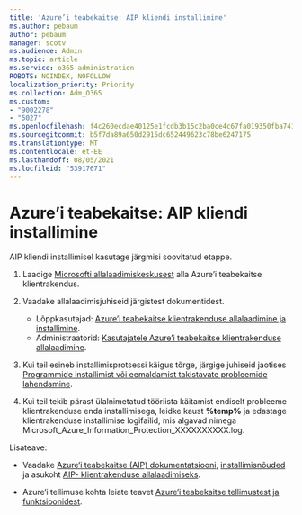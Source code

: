 ```yaml
---
title: 'Azure’i teabekaitse: AIP kliendi installimine'
ms.author: pebaum
author: pebaum
manager: scotv
ms.audience: Admin
ms.topic: article
ms.service: o365-administration
ROBOTS: NOINDEX, NOFOLLOW
localization_priority: Priority
ms.collection: Adm_O365
ms.custom:
- "9002278"
- "5027"
ms.openlocfilehash: f4c260ecdae40125e1fcdb3b15c2ba0ce4c67fa019350fba7413d9db9b53d070
ms.sourcegitcommit: b5f7da89a650d2915dc652449623c78be6247175
ms.translationtype: MT
ms.contentlocale: et-EE
ms.lasthandoff: 08/05/2021
ms.locfileid: "53917671"
---
```

# <a name="azure-information-protection-aip-client-installation"></a>Azure’i teabekaitse: AIP kliendi installimine

AIP kliendi installimisel kasutage järgmisi soovitatud etappe.

1. Laadige [Microsofti allalaadimiskeskusest](https://www.microsoft.com/download/details.aspx?id=53018) alla Azure’i teabekaitse klientrakendus.

2. Vaadake allalaadimisjuhiseid järgistest dokumentidest.

    - Lõppkasutajad: [Azure’i teabekaitse klientrakenduse allalaadimine ja installimine](https://docs.microsoft.com/azure/information-protection/rms-client/install-client-app).
    - Administraatorid: [Kasutajatele Azure’i teabekaitse klientrakenduse allalaadimine](https://docs.microsoft.com/azure/information-protection/rms-client/client-admin-guide-install).

3. Kui teil esineb installimisprotsessi käigus tõrge, järgige juhiseid jaotises [Programmide installimist või eemaldamist takistavate probleemide lahendamine](https://support.microsoft.com/help/17588/windows-fix-problems-that-block-programs-being-installed-or-removed).

4. Kui teil tekib pärast ülalnimetatud tööriista käitamist endiselt probleeme klientrakenduse enda installimisega, leidke kaust **%temp%** ja edastage klientrakenduse installimise logifailid, mis algavad nimega Microsoft_Azure_Information_Protection_XXXXXXXXXX.log.

Lisateave:

- Vaadake [Azure‘i teabekaitse (AIP) dokumentatsiooni](https://docs.microsoft.com/azure/information-protection/what-is-information-protection), [installimisnõuded](https://docs.microsoft.com/azure/information-protection/get-started/requirements) ja asukoht [AIP- klientrakenduse allalaadimiseks](https://www.microsoft.com/download/details.aspx?id=53018).

- Azure‘i tellimuse kohta leiate teavet [Azure‘i teabekaitse tellimustest ja funktsioonidest](https://azure.microsoft.com/pricing/details/information-protection).

